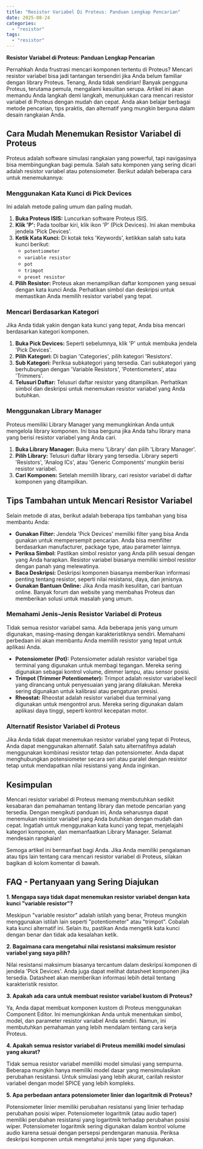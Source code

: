 ```yaml
---
title: "Resistor Variabel Di Proteus: Panduan Lengkap Pencarian"
date: 2025-08-24
categories: 
  - "resistor"
tags: 
  - "resistor"
---
```


**Resistor Variabel di Proteus: Panduan Lengkap Pencarian**

Pernahkah Anda frustrasi mencari komponen tertentu di Proteus? Mencari resistor variabel bisa jadi tantangan tersendiri jika Anda belum familiar dengan library Proteus. Tenang, Anda tidak sendirian! Banyak pengguna Proteus, terutama pemula, mengalami kesulitan serupa. Artikel ini akan memandu Anda langkah demi langkah, menunjukkan cara mencari resistor variabel di Proteus dengan mudah dan cepat. Anda akan belajar berbagai metode pencarian, tips praktis, dan alternatif yang mungkin berguna dalam desain rangkaian Anda.

## Cara Mudah Menemukan Resistor Variabel di Proteus

Proteus adalah software simulasi rangkaian yang powerful, tapi navigasinya bisa membingungkan bagi pemula. Salah satu komponen yang sering dicari adalah resistor variabel atau potensiometer. Berikut adalah beberapa cara untuk menemukannya:

### Menggunakan Kata Kunci di Pick Devices

Ini adalah metode paling umum dan paling mudah.

1. **Buka Proteus ISIS:** Luncurkan software Proteus ISIS.
2. **Klik 'P':** Pada toolbar kiri, klik ikon 'P' (Pick Devices). Ini akan membuka jendela 'Pick Devices'.
3. **Ketik Kata Kunci:** Di kotak teks 'Keywords', ketikkan salah satu kata kunci berikut:
    - `potentiometer`
    - `variable resistor`
    - `pot`
    - `trimpot`
    - `preset resistor`
4. **Pilih Resistor:** Proteus akan menampilkan daftar komponen yang sesuai dengan kata kunci Anda. Perhatikan simbol dan deskripsi untuk memastikan Anda memilih resistor variabel yang tepat.

### Mencari Berdasarkan Kategori

Jika Anda tidak yakin dengan kata kunci yang tepat, Anda bisa mencari berdasarkan kategori komponen.

1. **Buka Pick Devices:** Seperti sebelumnya, klik 'P' untuk membuka jendela 'Pick Devices'.
2. **Pilih Kategori:** Di bagian 'Categories', pilih kategori 'Resistors'.
3. **Sub Kategori:** Periksa subkategori yang tersedia. Cari subkategori yang berhubungan dengan 'Variable Resistors', 'Potentiometers', atau 'Trimmers'.
4. **Telusuri Daftar:** Telusuri daftar resistor yang ditampilkan. Perhatikan simbol dan deskripsi untuk menemukan resistor variabel yang Anda butuhkan.

### Menggunakan Library Manager

Proteus memiliki Library Manager yang memungkinkan Anda untuk mengelola library komponen. Ini bisa berguna jika Anda tahu library mana yang berisi resistor variabel yang Anda cari.

1. **Buka Library Manager:** Buka menu 'Library' dan pilih 'Library Manager'.
2. **Pilih Library:** Telusuri daftar library yang tersedia. Library seperti 'Resistors', 'Analog ICs', atau 'Generic Components' mungkin berisi resistor variabel.
3. **Cari Komponen:** Setelah memilih library, cari resistor variabel di daftar komponen yang ditampilkan.

## Tips Tambahan untuk Mencari Resistor Variabel

Selain metode di atas, berikut adalah beberapa tips tambahan yang bisa membantu Anda:

- **Gunakan Filter:** Jendela 'Pick Devices' memiliki filter yang bisa Anda gunakan untuk mempersempit pencarian. Anda bisa memfilter berdasarkan manufacturer, package type, atau parameter lainnya.
- **Periksa Simbol:** Pastikan simbol resistor yang Anda pilih sesuai dengan yang Anda harapkan. Resistor variabel biasanya memiliki simbol resistor dengan panah yang melewatinya.
- **Baca Deskripsi:** Deskripsi komponen biasanya memberikan informasi penting tentang resistor, seperti nilai resistansi, daya, dan jenisnya.
- **Gunakan Bantuan Online:** Jika Anda masih kesulitan, cari bantuan online. Banyak forum dan website yang membahas Proteus dan memberikan solusi untuk masalah yang umum.

### Memahami Jenis-Jenis Resistor Variabel di Proteus

Tidak semua resistor variabel sama. Ada beberapa jenis yang umum digunakan, masing-masing dengan karakteristiknya sendiri. Memahami perbedaan ini akan membantu Anda memilih resistor yang tepat untuk aplikasi Anda.

- **Potensiometer (Pot):** Potensiometer adalah resistor variabel tiga terminal yang digunakan untuk membagi tegangan. Mereka sering digunakan sebagai kontrol volume, dimmer lampu, atau sensor posisi.
- **Trimpot (Trimmer Potentiometer):** Trimpot adalah resistor variabel kecil yang dirancang untuk penyesuaian yang jarang dilakukan. Mereka sering digunakan untuk kalibrasi atau pengaturan presisi.
- **Rheostat:** Rheostat adalah resistor variabel dua terminal yang digunakan untuk mengontrol arus. Mereka sering digunakan dalam aplikasi daya tinggi, seperti kontrol kecepatan motor.

### Alternatif Resistor Variabel di Proteus

Jika Anda tidak dapat menemukan resistor variabel yang tepat di Proteus, Anda dapat menggunakan alternatif. Salah satu alternatifnya adalah menggunakan kombinasi resistor tetap dan potensiometer. Anda dapat menghubungkan potensiometer secara seri atau paralel dengan resistor tetap untuk mendapatkan nilai resistansi yang Anda inginkan.

## Kesimpulan

Mencari resistor variabel di Proteus memang membutuhkan sedikit kesabaran dan pemahaman tentang library dan metode pencarian yang tersedia. Dengan mengikuti panduan ini, Anda seharusnya dapat menemukan resistor variabel yang Anda butuhkan dengan mudah dan cepat. Ingatlah untuk menggunakan kata kunci yang tepat, menjelajahi kategori komponen, dan memanfaatkan Library Manager. Selamat mendesain rangkaian!

Semoga artikel ini bermanfaat bagi Anda. Jika Anda memiliki pengalaman atau tips lain tentang cara mencari resistor variabel di Proteus, silakan bagikan di kolom komentar di bawah.

## FAQ - Pertanyaan yang Sering Diajukan

**1\. Mengapa saya tidak dapat menemukan resistor variabel dengan kata kunci "variable resistor"?**

Meskipun "variable resistor" adalah istilah yang benar, Proteus mungkin menggunakan istilah lain seperti "potentiometer" atau "trimpot". Cobalah kata kunci alternatif ini. Selain itu, pastikan Anda mengetik kata kunci dengan benar dan tidak ada kesalahan ketik.

**2\. Bagaimana cara mengetahui nilai resistansi maksimum resistor variabel yang saya pilih?**

Nilai resistansi maksimum biasanya tercantum dalam deskripsi komponen di jendela 'Pick Devices'. Anda juga dapat melihat datasheet komponen jika tersedia. Datasheet akan memberikan informasi lebih detail tentang karakteristik resistor.

**3\. Apakah ada cara untuk membuat resistor variabel kustom di Proteus?**

Ya, Anda dapat membuat komponen kustom di Proteus menggunakan Component Editor. Ini memungkinkan Anda untuk menentukan simbol, model, dan parameter resistor variabel Anda sendiri. Namun, ini membutuhkan pemahaman yang lebih mendalam tentang cara kerja Proteus.

**4\. Apakah semua resistor variabel di Proteus memiliki model simulasi yang akurat?**

Tidak semua resistor variabel memiliki model simulasi yang sempurna. Beberapa mungkin hanya memiliki model dasar yang mensimulasikan perubahan resistansi. Untuk simulasi yang lebih akurat, carilah resistor variabel dengan model SPICE yang lebih kompleks.

**5\. Apa perbedaan antara potensiometer linier dan logaritmik di Proteus?**

Potensiometer linier memiliki perubahan resistansi yang linier terhadap perubahan posisi wiper. Potensiometer logaritmik (atau audio taper) memiliki perubahan resistansi yang logaritmik terhadap perubahan posisi wiper. Potensiometer logaritmik sering digunakan dalam kontrol volume audio karena sesuai dengan persepsi pendengaran manusia. Periksa deskripsi komponen untuk mengetahui jenis taper yang digunakan.
